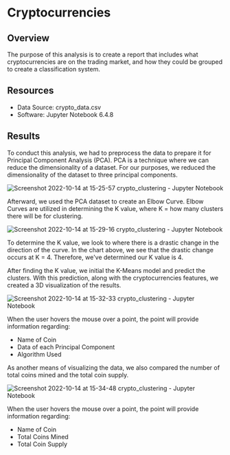 # Cryptocurrencies
## Overview
The purpose of this analysis is to create a report that includes what cryptocurrencies are on the trading market, and how they could be grouped to create a classification system.

## Resources
* Data Source: crypto_data.csv
* Software: Jupyter Notebook 6.4.8

## Results
To conduct this analysis, we had to preprocess the data to prepare it for Principal Component Analysis (PCA). PCA is a technique where we can reduce the dimensionality of a dataset. For our purposes, we reduced the dimensionality of the dataset to three principal components.

![Screenshot 2022-10-14 at 15-25-57 crypto_clustering - Jupyter Notebook](https://user-images.githubusercontent.com/106129195/195952768-94057de4-6c57-40bd-84d6-229c51f589c9.png)

Afterward, we used the PCA dataset to create an Elbow Curve. Elbow Curves are utilized in determining the K value, where K = how many clusters there will be for clustering.

![Screenshot 2022-10-14 at 15-29-16 crypto_clustering - Jupyter Notebook](https://user-images.githubusercontent.com/106129195/195953067-1437ad04-3d8e-414b-897e-c5ecb9bd562d.png)

To determine the K value, we look to where there is a drastic change in the direction of the curve. In the chart above, we see that the drastic change occurs at K = 4. Therefore, we've determined our K value is 4.

After finding the K value, we initial the K-Means model and predict the clusters. With this prediction, along with the cryptocurrencies features, we created a 3D visualization of the results.

![Screenshot 2022-10-14 at 15-32-33 crypto_clustering - Jupyter Notebook](https://user-images.githubusercontent.com/106129195/195953279-5b099b9c-05df-459f-b361-232650d31463.png)

When the user hovers the mouse over a point, the point will provide information regarding:
* Name of Coin
* Data of each Principal Component
* Algorithm Used

As another means of visualizing the data, we also compared the number of total coins mined and the total coin supply.

![Screenshot 2022-10-14 at 15-34-48 crypto_clustering - Jupyter Notebook](https://user-images.githubusercontent.com/106129195/195953475-dd3c0255-9e28-4bbc-9da6-3b4a1a1267dc.png)

When the user hovers the mouse over a point, the point will provide information regarding:
* Name of Coin
* Total Coins Mined
* Total Coin Supply
